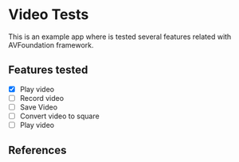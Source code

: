 # Video Tests

This is an example app where is tested several features related with AVFoundation framework.

## Features tested

- [x] Play video 
- [ ] Record video  
- [ ] Save Video   
- [ ] Convert video to square  
- [ ] Play video  

## References


